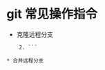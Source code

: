 # git 常见操作指令

* 克隆远程分支

``` 1. git checkout -b local_branch  origin_url/remote_branch
    2. ```

* 合并远程分支